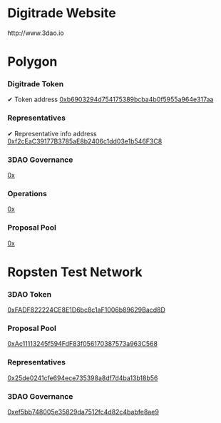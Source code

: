 <h1>Digitrade Website</h1>
http://www.3dao.io

<h1>Polygon</h1>
<h3> Digitrade Token</h3> ✔ Token address
<a href ="https://polygonscan.com/address/0xb6903294d754175389bcba4b0f5955a964e317aa">0xb6903294d754175389bcba4b0f5955a964e317aa</a>

<h3> Representatives</h3> ✔ Representative info address
<a href ="https://polygonscan.com/address/0xf2cEaC39177B3785aE8b2406c1dd03e1b546F3C8">0xf2cEaC39177B3785aE8b2406c1dd03e1b546F3C8</a>

<h3>3DAO Governance</h3>
<a href ="https://github.com/Digidao/Digitrade/blob/main/README.md">0x</a>

<h3>Operations</h3>
<a href ="https://github.com/Digidao/Digitrade/blob/main/README.md">0x</a>

<h3>Proposal Pool</h3>
<a href ="https://github.com/Digidao/Digitrade/blob/main/README.md">0x</a>



<h1>Ropsten Test Network</h1>
<h3>3DAO Token</h3>
<a href ="https://ropsten.etherscan.io/address/0xFADF822224CE8E1D6bc8c1aF1006b89629Bacd8D">0xFADF822224CE8E1D6bc8c1aF1006b89629Bacd8D</a>

<h3>Proposal Pool</h3>
<a href ="https://ropsten.etherscan.io/address/0xAc11113245f594FdF83f056170387573a963C568">0xAc11113245f594FdF83f056170387573a963C568</a>

<h3>Representatives</h3>
<a href ="https://ropsten.etherscan.io/address/0xEf19B21Ed1CD6C301cb4011Ab65D1a26DfA589ad">0x25de0241cfe694ece735398a8df7d4ba13b18b56</a>

<h3>3DAO Governance</h3>
<a href ="https://ropsten.etherscan.io/address/0x0C9C1C8a505b5dA111A056dDd1ffb46c817B16fB">0xef5bb748005e35829da7512fc4d82c4babfe8ae9</a>





<!---
3DAO is a ✨ special ✨ repository because its `README.md` (this file) appears on your GitHub profile.
You can click the Preview link to take a look at your changes.
--->

